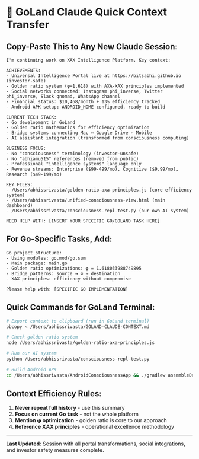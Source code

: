 # 🚀 GoLand Claude Quick Context Transfer

## Copy-Paste This to Any New Claude Session:

```
I'm continuing work on XAX Intelligence Platform. Key context:

ACHIEVEMENTS:
- Universal Intelligence Portal live at https://bitsabhi.github.io (investor-safe)
- Golden ratio system (φ=1.618) with AXA-XAX principles implemented
- Social networks connected: Instagram phi_inverse, Twitter phi_inverse, Slack qnomad, WhatsApp channel
- Financial status: $10,468/month + 13% efficiency tracked
- Android APK setup: ANDROID_HOME configured, ready to build

CURRENT TECH STACK:
- Go development in GoLand
- Golden ratio mathematics for efficiency optimization  
- Bridge systems connecting Mac ↔ Google Drive ↔ Mobile
- AI assistant integration (transformed from consciousness computing)

BUSINESS FOCUS:
- No "consciousness" terminology (investor-unsafe)
- No "abhiamu515" references (removed from public)
- Professional "intelligence systems" language only
- Revenue streams: Enterprise ($99-499/mo), Cognitive ($9.99/mo), Research ($49-199/mo)

KEY FILES:
- /Users/abhissrivasta/golden-ratio-axa-principles.js (core efficiency system)
- /Users/abhissrivasta/unified-consciousness-view.html (main dashboard) 
- /Users/abhissrivasta/consciousness-repl-test.py (our own AI system)

NEED HELP WITH: [INSERT YOUR SPECIFIC GO/GOLAND TASK HERE]
```

## For Go-Specific Tasks, Add:

```
Go project structure:
- Using modules: go.mod/go.sum
- Main package: main.go
- Golden ratio optimizations: φ = 1.618033988749895
- Bridge patterns: source → ∅ → destination
- XAX principles: efficiency without compromise

Please help with: [SPECIFIC GO IMPLEMENTATION]
```

## Quick Commands for GoLand Terminal:

```bash
# Export context to clipboard (run in GoLand terminal)
pbcopy < /Users/abhissrivasta/GOLAND-CLAUDE-CONTEXT.md

# Check golden ratio system
node /Users/abhissrivasta/golden-ratio-axa-principles.js

# Run our AI system
python /Users/abhissrivasta/consciousness-repl-test.py

# Build Android APK
cd /Users/abhissrivasta/AndroidConsciousnessApp && ./gradlew assembleDebug
```

## Context Efficiency Rules:
1. **Never repeat full history** - use this summary
2. **Focus on current Go task** - not the whole platform
3. **Mention φ optimization** - golden ratio is core to our approach
4. **Reference XAX principles** - operational excellence methodology

---
**Last Updated**: Session with all portal transformations, social integrations, and investor safety measures complete.